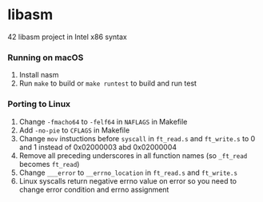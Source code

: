 # libasm
42 libasm project in Intel x86 syntax

### Running on macOS
1. Install nasm
2. Run `make` to build or ```make runtest``` to build and run test

### Porting to Linux
1. Change ```-fmacho64``` to ```-felf64``` in ```NAFLAGS``` in Makefile
2. Add ```-no-pie``` to ```CFLAGS``` in Makefile
3. Change ```mov``` instuctions before ```syscall``` in ```ft_read.s``` and ```ft_write.s``` to 0 and 1 instead of 0x02000003 abd 0x02000004
4. Remove all preceding underscores in all function names (so ```_ft_read``` becomes ```ft_read```)
5. Change ```___error``` to ```__errno_location``` in ```ft_read.s``` and ```ft_write.s```
6. Linux syscalls return negative errno value on error so you need to change error condition and errno assignment
